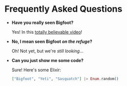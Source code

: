 # Frequently Asked Questions

- **Have you really seen Bigfoot?**

  Yes! In this [totally believable video](https://www.youtube.com/watch?v=v77ijOO8oAk)!

- **No, I mean seen Bigfoot _on the refuge_?**

  Oh! Not yet, but we're _still looking_...

- **Can you just show me some code?**

  Sure! Here's some Elixir:

  ```elixir
  ["Bigfoot", "Yeti", "Sasquatch"] |> Enum.random()
  ```
